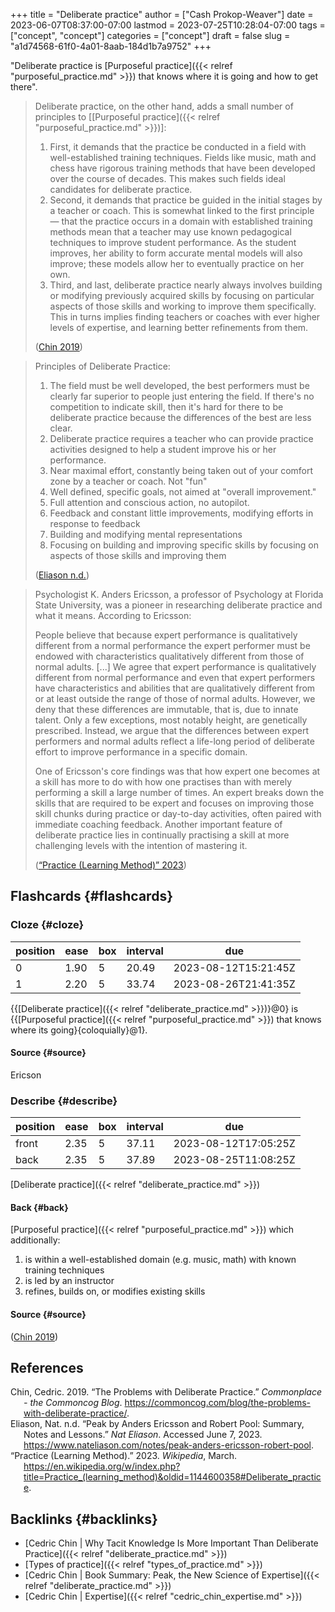+++
title = "Deliberate practice"
author = ["Cash Prokop-Weaver"]
date = 2023-06-07T08:37:00-07:00
lastmod = 2023-07-25T10:28:04-07:00
tags = ["concept", "concept"]
categories = ["concept"]
draft = false
slug = "a1d74568-61f0-4a01-8aab-184d1b7a9752"
+++

"Deliberate practice is [Purposeful practice]({{< relref "purposeful_practice.md" >}}) that knows where it is going and how to get there".

> Deliberate practice, on the other hand, adds a small number of principles to [[Purposeful practice]({{< relref "purposeful_practice.md" >}})]:
>
> 1.  First, it demands that the practice be conducted in a field with well-established training techniques. Fields like music, math and chess have rigorous training methods that have been developed over the course of decades. This makes such fields ideal candidates for deliberate practice.
> 2.  Second, it demands that practice be guided in the initial stages by a teacher or coach. This is somewhat linked to the first principle — that the practice occurs in a domain with established training methods mean that a teacher may use known pedagogical techniques to improve student performance. As the student improves, her ability to form accurate mental models will also improve; these models allow her to eventually practice on her own.
> 3.  Third, and last, deliberate practice nearly always involves building or modifying previously acquired skills by focusing on particular aspects of those skills and working to improve them specifically. This in turns implies finding teachers or coaches with ever higher levels of expertise, and learning better refinements from them.
>
> (<a href="#citeproc_bib_item_1">Chin 2019</a>)

<!--quoteend-->

> Principles of Deliberate Practice:
>
> 1.  The field must be well developed, the best performers must be clearly far superior to people just entering the field. If there's no competition to indicate skill, then it's hard for there to be deliberate practice because the differences of the best are less clear.
> 2.  Deliberate practice requires a teacher who can provide practice activities designed to help a student improve his or her performance.
> 3.  Near maximal effort, constantly being taken out of your comfort zone by a teacher or coach. Not "fun"
> 4.  Well defined, specific goals, not aimed at "overall improvement."
> 5.  Full attention and conscious action, no autopilot.
> 6.  Feedback and constant little improvements, modifying efforts in response to feedback
> 7.  Building and modifying mental representations
> 8.  Focusing on building and improving specific skills by focusing on aspects of those skills and improving them
>
> (<a href="#citeproc_bib_item_2">Eliason n.d.</a>)

<!--quoteend-->

> Psychologist K. Anders Ericsson, a professor of Psychology at Florida State University, was a pioneer in researching deliberate practice and what it means. According to Ericsson:
>
> <div class="quote2">
>
> People believe that because expert performance is qualitatively different from a normal performance the expert performer must be endowed with characteristics qualitatively different from those of normal adults. [...] We agree that expert performance is qualitatively different from normal performance and even that expert performers have characteristics and abilities that are qualitatively different from or at least outside the range of those of normal adults. However, we deny that these differences are immutable, that is, due to innate talent. Only a few exceptions, most notably height, are genetically prescribed. Instead, we argue that the differences between expert performers and normal adults reflect a life-long period of deliberate effort to improve performance in a specific domain.
>
> </div>
>
> One of Ericsson's core findings was that how expert one becomes at a skill has more to do with how one practises than with merely performing a skill a large number of times. An expert breaks down the skills that are required to be expert and focuses on improving those skill chunks during practice or day-to-day activities, often paired with immediate coaching feedback. Another important feature of deliberate practice lies in continually practising a skill at more challenging levels with the intention of mastering it.
>
> (<a href="#citeproc_bib_item_3">“Practice (Learning Method)” 2023</a>)


## Flashcards {#flashcards}


### Cloze {#cloze}

| position | ease | box | interval | due                  |
|----------|------|-----|----------|----------------------|
| 0        | 1.90 | 5   | 20.49    | 2023-08-12T15:21:45Z |
| 1        | 2.20 | 5   | 33.74    | 2023-08-26T21:41:35Z |

{{[Deliberate practice]({{< relref "deliberate_practice.md" >}})}@0} is {{[Purposeful practice]({{< relref "purposeful_practice.md" >}}) that knows where its going}{coloquially}@1}.


#### Source {#source}

Ericson


### Describe {#describe}

| position | ease | box | interval | due                  |
|----------|------|-----|----------|----------------------|
| front    | 2.35 | 5   | 37.11    | 2023-08-12T17:05:25Z |
| back     | 2.35 | 5   | 37.89    | 2023-08-25T11:08:25Z |

[Deliberate practice]({{< relref "deliberate_practice.md" >}})


#### Back {#back}

[Purposeful practice]({{< relref "purposeful_practice.md" >}}) which additionally:

1.  is within a well-established domain (e.g. music, math) with known training techniques
2.  is led by an instructor
3.  refines, builds on, or modifies existing skills


#### Source {#source}

(<a href="#citeproc_bib_item_1">Chin 2019</a>)

## References

<style>.csl-entry{text-indent: -1.5em; margin-left: 1.5em;}</style><div class="csl-bib-body">
  <div class="csl-entry"><a id="citeproc_bib_item_1"></a>Chin, Cedric. 2019. “The Problems with Deliberate Practice.” <i>Commonplace - the Commoncog Blog</i>. <a href="https://commoncog.com/blog/the-problems-with-deliberate-practice/">https://commoncog.com/blog/the-problems-with-deliberate-practice/</a>.</div>
  <div class="csl-entry"><a id="citeproc_bib_item_2"></a>Eliason, Nat. n.d. “Peak by Anders Ericsson and Robert Pool: Summary, Notes and Lessons.” <i>Nat Eliason</i>. Accessed June 7, 2023. <a href="https://www.nateliason.com/notes/peak-anders-ericsson-robert-pool">https://www.nateliason.com/notes/peak-anders-ericsson-robert-pool</a>.</div>
  <div class="csl-entry"><a id="citeproc_bib_item_3"></a>“Practice (Learning Method).” 2023. <i>Wikipedia</i>, March. <a href="https://en.wikipedia.org/w/index.php?title=Practice_(learning_method)&oldid=1144600358#Deliberate_practice">https://en.wikipedia.org/w/index.php?title=Practice_(learning_method)&#38;oldid=1144600358#Deliberate_practice</a>.</div>
</div>


## Backlinks {#backlinks}

-   [Cedric Chin | Why Tacit Knowledge Is More Important Than Deliberate Practice]({{< relref "deliberate_practice.md" >}})
-   [Types of practice]({{< relref "types_of_practice.md" >}})
-   [Cedric Chin | Book Summary: Peak, the New Science of Expertise]({{< relref "deliberate_practice.md" >}})
-   [Cedric Chin | Expertise]({{< relref "cedric_chin_expertise.md" >}})
